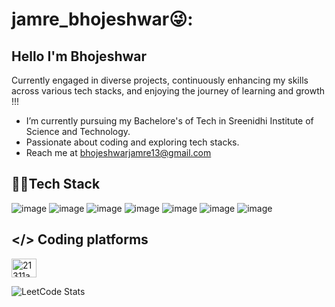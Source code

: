 # jamre_bhojeshwar😜:

  ## Hello I'm Bhojeshwar
  
Currently engaged in diverse projects, continuously enhancing my skills across various tech stacks, and enjoying the journey of learning and growth !!!

- I’m currently pursuing my Bachelore's of Tech in Sreenidhi Institute of Science and Technology.
- Passionate about coding and exploring tech stacks.
- Reach me at bhojeshwarjamre13@gmail.com

## 👨‍💻Tech Stack
![image](https://github.com/bjamre13/bjamre13/assets/121349445/b6e12ac0-0dfd-41ce-b0ec-827f72817173) ![image](https://github.com/bjamre13/bjamre13/assets/121349445/52bf058f-aaa6-47a6-8342-125121428a83) ![image](https://github.com/bjamre13/bjamre13/assets/121349445/565f75e1-755e-429d-a9c7-c6ed9076568b) ![image](https://github.com/bjamre13/bjamre13/assets/121349445/d95778dd-c5a7-4c56-ba90-a123f47ad896) ![image](https://github.com/bjamre13/bjamre13/assets/121349445/848f1aad-59e3-4437-81a5-699bcff64a97) ![image](https://github.com/bjamre13/bjamre13/assets/121349445/e4d8cddc-ae8a-4893-8c69-38f659627541) ![image](https://github.com/bjamre13/bjamre13/assets/121349445/67f2ed76-2db6-4d94-9bcc-a666154ba251)
## </> Coding platforms
<a href="https://leetcode.com/u/bjamre13" target="blank"><img align="center" src="https://raw.githubusercontent.com/rahuldkjain/github-profile-readme-generator/master/src/images/icons/Social/leet-code.svg" alt="21311a05d5" height="30" width="40" /></a>

![LeetCode Stats](https://leetcard.jacoblin.cool/bjamre13?theme=dark&font=Cormorant%20Upright&ext=heatmap)
